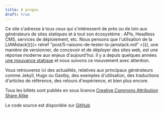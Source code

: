 ```yaml
---
title: À propos
draft: true
---
```


Ce site s'adresse à tous ceux qui s'intéressent de près ou de loin aux
générateurs de sites statiques et à tout son écosystème : APIs, Headless CMS,
services de déploiement, etc. Nous pensons que l'utilisation de la
[JAMstack]({{< relref "post/5-raisons-de-tester-la-jamstack.md" >}}), une
manière de versionner, de concevoir et de déployer des sites web, est une
réponse moderne aux enjeux d'aujourd'hui. Il y a depuis quelques années
[une mouvance statique](https://frank.taillandier.me/2016/03/08/les-gestionnaires-de-contenu-statique/)
et nous suivons ce mouvement avec attention.

Vous retrouverez ici des actualités, relatives aux principaux générateurs comme
Jekyll, Hugo ou Gastby, des exemples d'utilisation, des traductions d'articles
de référence, des retours d'expérience, et bien plus encore.

Tous les billets sont publiés en sous licence
[Creative Commons Attribution Share Alike](https://creativecommons.org/licenses/by-sa/4.0/)

Le code source est disponible sur
[GitHub](https://github.com/jamstatic/jamstatic-fr)
